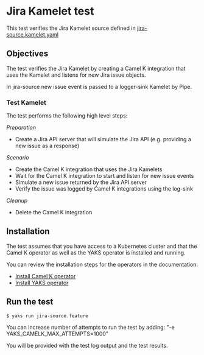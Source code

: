 # Jira Kamelet test

This test verifies the Jira Kamelet source defined in [jira-source.kamelet.yaml](jira-source.kamelet.yaml)

## Objectives

The test verifies the Jira Kamelet by creating a Camel K integration that uses the Kamelet and listens for new 
Jira issue objects. 

In jira-source new issue event is passed to a logger-sink Kamelet by Pipe.

### Test Kamelet

The test performs the following high level steps:

*Preparation*
- Create a Jira API server that will simulate the Jira API (e.g. providing a new issue as a response)

*Scenario* 
- Create the Camel K integration that uses the Jira Kamelets
- Wait for the Camel K integration to start and listen for new issue events
- Simulate a new issue returned by the Jira API server
- Verify the issue was logged by Camel K integrations using the log-sink

*Cleanup*
- Delete the Camel K integration

## Installation

The test assumes that you have access to a Kubernetes cluster and that the Camel K operator as well as the YAKS operator is installed
and running.

You can review the installation steps for the operators in the documentation:

- [Install Camel K operator](https://camel.apache.org/camel-k/latest/installation/installation.html)
- [Install YAKS operator](https://github.com/citrusframework/yaks#installation)

## Run the test

```shell script
$ yaks run jira-source.feature
```

You can increase number of attempts to run the test by adding: "-e YAKS_CAMELK_MAX_ATTEMPTS=1000"

You will be provided with the test log output and the test results.
